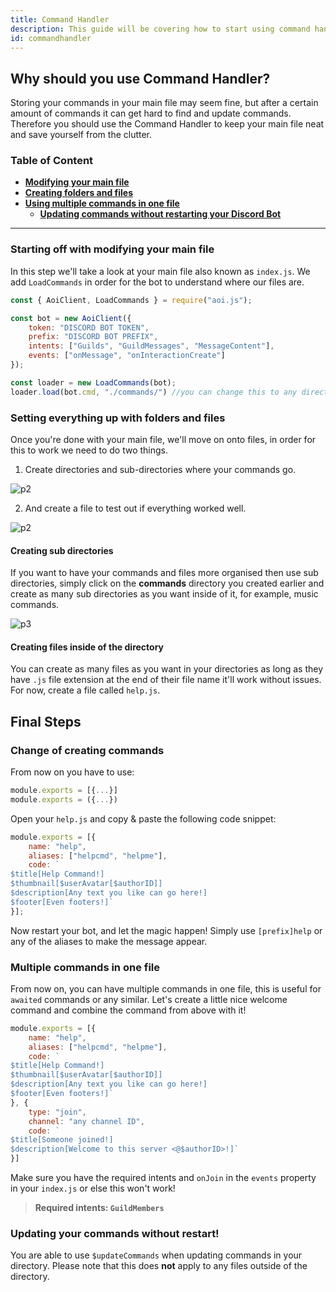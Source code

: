 ```yaml
---
title: Command Handler
description: This guide will be covering how to start using command handlers, creating multiple commands in one file and updating commands without restarting your Discord Bot.
id: commandhandler
---
```


## Why should you use Command Handler?

Storing your commands in your main file may seem fine, but after a certain amount of commands it can get hard to find and update commands. Therefore you should use the Command Handler to keep your main file neat and save yourself from the clutter.

### Table of Content

- **[Modifying your main file](#starting-off-with-modifying-your-main-file)**
- **[Creating folders and files](#final-steps)**
- **[Using multiple commands in one file](#multiple-commands-in-one-file)**
    - **[Updating commands without restarting your Discord Bot](#updating-your-commands-without-restart)**

---

### Starting off with modifying your main file

In this step we'll take a look at your main file also known as `index.js`. We add `LoadCommands` in order for
the bot to understand where our files are.

```javascript
const { AoiClient, LoadCommands } = require("aoi.js");

const bot = new AoiClient({
    token: "DISCORD BOT TOKEN",
    prefix: "DISCORD BOT PREFIX",
    intents: ["Guilds", "GuildMessages", "MessageContent"],
    events: ["onMessage", "onInteractionCreate"]
});

const loader = new LoadCommands(bot);
loader.load(bot.cmd, "./commands/") //you can change this to any directory you want
```

### Setting everything up with folders and files

Once you're done with your main file, we'll move on onto files, in order for this to work we need to do two things.

1. Create directories and sub-directories where your commands go.

![p2](https://cdn.discordapp.com/attachments/1082168708866244648/1083390579402088458/HwYiJqoeF9SAAAAAElFTkSuQmCC.png)

2. And create a file to test out if everything worked well.

![p2](https://cdn.discordapp.com/attachments/1082168708866244648/1083390890405543976/Awoopj94LkCqAAAAAElFTkSuQmCC.png)

#### Creating sub directories

If you want to have your commands and files more organised then use sub directories, simply click on the **commands**
directory you created earlier and create as many sub directories as you want inside of it, for example, music commands.

![p3](https://cdn.discordapp.com/attachments/1082168708866244648/1083391154227261540/e0P4fAZqcEmh2npQAAAAASUVORK5CYII.png)

#### Creating files inside of the directory

You can create as many files as you want in your directories as long as they have `.js` file extension at the end of their file name
it'll work without issues. For now, create a file called `help.js`.

## Final Steps

### Change of creating commands

From now on you have to use:

```javascript
module.exports = [{...}]
module.exports = ({...})
```

Open your `help.js` and copy & paste the following code snippet:

```javascript
module.exports = [{
    name: "help",
    aliases: ["helpcmd", "helpme"],
    code: `
$title[Help Command!]
$thumbnail[$userAvatar[$authorID]] 
$description[Any text you like can go here!]
$footer[Even footers!]`
}];
```

Now restart your bot, and let the magic happen! Simply use `[prefix]help` or any of the aliases to make the message
appear.

### Multiple commands in one file

From now on, you can have multiple commands in one file, this is useful for `awaited` commands or any similar. Let's
create a little nice welcome command and combine the command from above with it!

```javascript
module.exports = [{
    name: "help",
    aliases: ["helpcmd", "helpme"],
    code: `
$title[Help Command!]
$thumbnail[$userAvatar[$authorID]] 
$description[Any text you like can go here!]
$footer[Even footers!]`
}, {
    type: "join",
    channel: "any channel ID",
    code: `
$title[Someone joined!]
$description[Welcome to this server <@$authorID>!]`
}]
```

Make sure you have the required intents and `onJoin` in the `events` property in your `index.js` or else this won't
work!
> **Required intents: `GuildMembers`**

### Updating your commands without restart!

You are able to use `$updateCommands` when updating commands in your directory. Please note that this does **not** apply
to any files outside of the directory.
